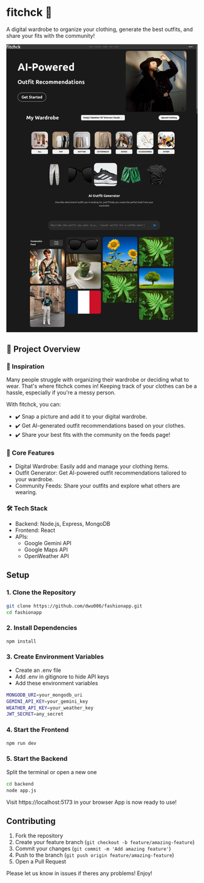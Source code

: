 # fitchck 👕
A digital wardrobe to organize your clothing, generate the best outfits, and share your fits with the community!

![fitchck Image](./fitchck.png)

## 📌 Project Overview 

### 🎯 Inspiration
Many people struggle with organizing their wardrobe or deciding what to wear. That's where fitchck comes in! Keeping track of your clothes can be a hassle, especially if you're a messy person.

With fitchck, you can:

- ✔️ Snap a picture and add it to your digital wardrobe. 
- ✔️ Get AI-generated outfit recommendations based on your clothes.
- ✔️ Share your best fits with the community on the feeds page!

### 🚀 Core Features
- Digital Wardrobe: Easily add and manage your clothing items.
- Outfit Generator: Get AI-powered outfit recommendations tailored to your wardrobe.
- Community Feeds: Share your outfits and explore what others are wearing.

### 🛠️ Tech Stack
- Backend: Node.js, Express, MongoDB
- Frontend: React
- APIs:
   - Google Gemini API
   - Google Maps API 
   - OpenWeather API 

## Setup
### 1. Clone the Repository
```bash
git clone https://github.com/dwu006/fashionapp.git  
cd fashionapp
```

### 2. Install Dependencies
```bash
npm install
```

### 3. Create Environment Variables
- Create an .env file
- Add .env in gitignore to hide API keys
- Add these environment variables
```bash
MONGODB_URI=your_mongodb_uri
GEMINI_API_KEY=your_gemini_key
WEATHER_API_KEY=your_weather_key
JWT_SECRET=any_secret
```

### 4. Start the Frontend
```bash 
npm run dev  
```

### 5. Start the Backend
Split the terminal or open a new one
```bash
cd backend
node app.js
```
Visit https://localhost:5173 in your browser
App is now ready to use!


## Contributing

1. Fork the repository
2. Create your feature branch (`git checkout -b feature/amazing-feature`)
3. Commit your changes (`git commit -m 'Add amazing feature'`)
4. Push to the branch (`git push origin feature/amazing-feature`)
5. Open a Pull Request
   
Please let us know in issues if theres any problems!
Enjoy!
